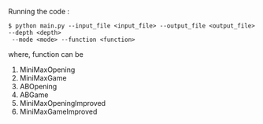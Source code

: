 
Running the code :
```
$ python main.py --input_file <input_file> --output_file <output_file> --depth <depth>
 --mode <mode> --function <function>
```
where, function can be
1. MiniMaxOpening
2. MiniMaxGame
3. ABOpening
4. ABGame
5. MiniMaxOpeningImproved
6. MiniMaxGameImproved
